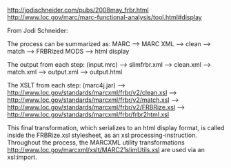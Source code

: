 http://jodischneider.com/pubs/2008may_frbr.html
http://www.loc.gov/marc/marc-functional-analysis/tool.html#display

From Jodi Schneider:

The process can be summarized as: MARC --> MARC XML --> clean --> match --> FRBRized MODS --> html display

The output from each step: (input.mrc) --> slimfrbr.xml --> clean.xml --> match.xml --> output.xml --> output.html

The XSLT from each step: (marc4j.jar) --> http://www.loc.gov/standards/marcxml/frbr/v2/clean.xsl --> http://www.loc.gov/standards/marcxml/frbr/v2/match.xsl --> http://www.loc.gov/standards/marcxml/frbr/v2/FRBRize.xsl --> http://www.loc.gov/standards/marcxml/frbr/frbr2html.xsl

This final transformation, which serializes to an html display format, is called inside the FRBRize.xsl stylesheet, as an xsl:processing-instruction. Throughout the process, the MARCXML utility transformations http://www.loc.gov/marcxml/xslt/MARC21slimUtils.xsl are used via an xsl:import.

